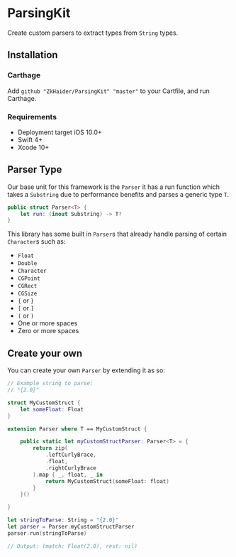 #  ParsingKit

Create custom parsers to extract types from `String` types.

## Installation 

### Carthage 

Add `github "ZkHaider/ParsingKit" "master"` to your Cartfile, and run Carthage. 

### Requirements

- Deployment target iOS 10.0+
- Swift 4+
- Xcode 10+

## Parser Type 

Our base unit for this framework is the `Parser` it has a run function which takes a `Substring` due to performance benefits and parses a generic type `T`.

```swift 
public struct Parser<T> {
    let run: (inout Substring) -> T?
}
```

This library has some built in `Parser`s that already handle parsing of certain `Character`s such as:

- `Float`
- `Double`
- `Character`
- `CGPoint`
- `CGRect` 
- `CGSize`
- `{` or  `}`
- `[` or  `]`
- `(` or  `)`
- One or more spaces 
- Zero or more spaces

## Create your own

You can create your own `Parser` by extending it as so:

```swift
// Example string to parse:
// "{2.0}"

struct MyCustomStruct {
    let someFloat: Float
}

extension Parser where T == MyCustomStruct {

    public static let myCustomStructParser: Parser<T> = {
        return zip(
            .leftCurlyBrace,
            .float,
            .rightCurlyBrace
        ).map { _, float, _ in 
            return MyCustomStruct(someFloat: float)
        }
    }()

}

let stringToParse: String = "{2.0}"
let parser = Parser.myCustomStructParser
parser.run(stringToParse)

// Output: (match: Float(2.0), rest: nil)
```
